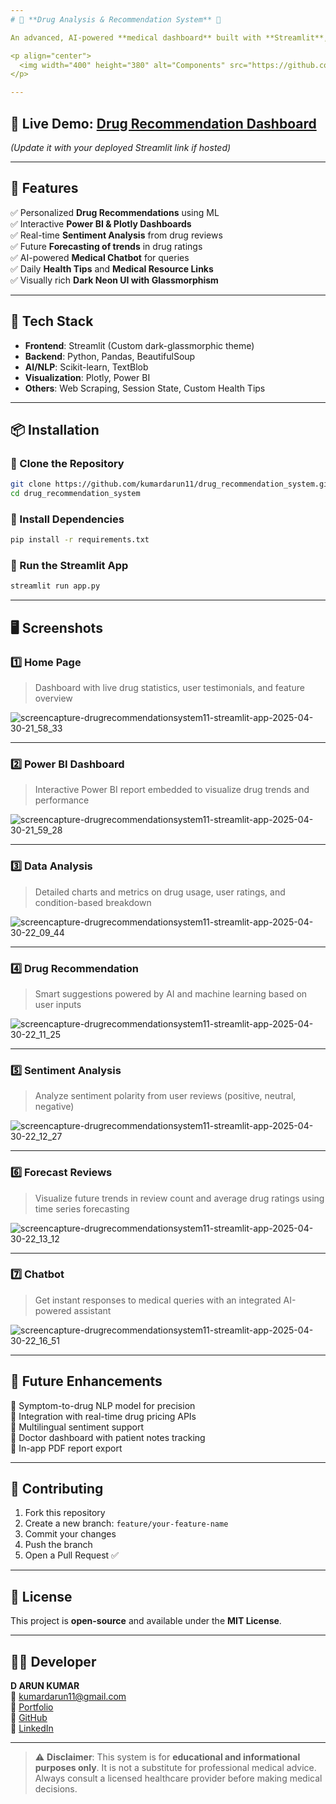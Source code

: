 ```yaml
---
# 💊 **Drug Analysis & Recommendation System** 🚀

An advanced, AI-powered **medical dashboard** built with **Streamlit**, **Machine Learning**, and **Natural Language Processing**. It delivers intelligent drug suggestions, sentiment analysis from patient reviews, and real-time data visualizations to empower patients, researchers, and healthcare professionals.

<p align="center">
  <img width="400" height="380" alt="Components" src="https://github.com/user-attachments/assets/b8fe2c4c-8664-4b9c-8a6b-39737a07f6ad" />
</p>

---
```


## 🔗 **Live Demo:** [Drug Recommendation Dashboard](https://drugrecommendationsystem11.streamlit.app/)  
*(Update it with your deployed Streamlit link if hosted)*

---

## 📌 **Features**

✅ Personalized **Drug Recommendations** using ML  
✅ Interactive **Power BI & Plotly Dashboards**  
✅ Real-time **Sentiment Analysis** from drug reviews  
✅ Future **Forecasting of trends** in drug ratings  
✅ AI-powered **Medical Chatbot** for queries  
✅ Daily **Health Tips** and **Medical Resource Links**  
✅ Visually rich **Dark Neon UI with Glassmorphism**

---

## 🚀 **Tech Stack**

- **Frontend**: Streamlit (Custom dark-glassmorphic theme)
- **Backend**: Python, Pandas, BeautifulSoup
- **AI/NLP**: Scikit-learn, TextBlob
- **Visualization**: Plotly, Power BI
- **Others**: Web Scraping, Session State, Custom Health Tips

---

## 📦 **Installation**

### 🔹 Clone the Repository

```bash
git clone https://github.com/kumardarun11/drug_recommendation_system.git  
cd drug_recommendation_system
```

### 🔹 Install Dependencies

```bash
pip install -r requirements.txt
```

### 🔹 Run the Streamlit App

```bash
streamlit run app.py
```

---

## 🖥️ **Screenshots**

### 1️⃣ Home Page

> Dashboard with live drug statistics, user testimonials, and feature overview

![screencapture-drugrecommendationsystem11-streamlit-app-2025-04-30-21_58_33](https://github.com/user-attachments/assets/964878ab-e508-4ad8-9f0b-10e1b508d83a)

---

### 2️⃣ Power BI Dashboard

> Interactive Power BI report embedded to visualize drug trends and performance

![screencapture-drugrecommendationsystem11-streamlit-app-2025-04-30-21_59_28](https://github.com/user-attachments/assets/5a02c4a2-729e-4634-a062-6a900ff08ee2)

---

### 3️⃣ Data Analysis

> Detailed charts and metrics on drug usage, user ratings, and condition-based breakdown

![screencapture-drugrecommendationsystem11-streamlit-app-2025-04-30-22_09_44](https://github.com/user-attachments/assets/39ddd8b2-8306-429a-bbeb-2507fa8cde51)

---

### 4️⃣ Drug Recommendation

> Smart suggestions powered by AI and machine learning based on user inputs

![screencapture-drugrecommendationsystem11-streamlit-app-2025-04-30-22_11_25](https://github.com/user-attachments/assets/70214965-5b27-4f1a-9b23-866d959db4cc)

---

### 5️⃣ Sentiment Analysis

> Analyze sentiment polarity from user reviews (positive, neutral, negative)

![screencapture-drugrecommendationsystem11-streamlit-app-2025-04-30-22_12_27](https://github.com/user-attachments/assets/c5a52b52-3f12-4221-96fd-b1fe13f22424)

---

### 6️⃣ Forecast Reviews

> Visualize future trends in review count and average drug ratings using time series forecasting

![screencapture-drugrecommendationsystem11-streamlit-app-2025-04-30-22_13_12](https://github.com/user-attachments/assets/10f91462-65e6-43a7-867c-ceee0f92e951)

---

### 7️⃣ Chatbot

> Get instant responses to medical queries with an integrated AI-powered assistant

![screencapture-drugrecommendationsystem11-streamlit-app-2025-04-30-22_16_51](https://github.com/user-attachments/assets/20d18cf4-039b-461d-b7af-b45261d00519)

---

## 🎯 **Future Enhancements**

🔹 Symptom-to-drug NLP model for precision  
🔹 Integration with real-time drug pricing APIs  
🔹 Multilingual sentiment support  
🔹 Doctor dashboard with patient notes tracking  
🔹 In-app PDF report export

---

## 🤝 **Contributing**

1. Fork this repository
2. Create a new branch: `feature/your-feature-name`
3. Commit your changes
4. Push the branch
5. Open a Pull Request ✅

---

## 📜 **License**

This project is **open-source** and available under the **MIT License**.

---

## 👨‍💻 **Developer**

**D ARUN KUMAR**  
📧 [kumardarun11@gmail.com](mailto:kumardarun11@gmail.com)  
🔗 [Portfolio](http://kumardarun11.github.io/portfolio)  
🐙 [GitHub](https://github.com/kumardarun11)  
💼 [LinkedIn](https://linkedin.com/in/kumardarun11)

---

> ⚠️ **Disclaimer**: This system is for **educational and informational purposes only**. It is not a substitute for professional medical advice. Always consult a licensed healthcare provider before making medical decisions.
```
